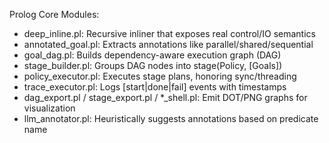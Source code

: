 Prolog Core Modules:
- deep_inline.pl: Recursive inliner that exposes real control/IO semantics
- annotated_goal.pl: Extracts annotations like parallel/shared/sequential
- goal_dag.pl: Builds dependency-aware execution graph (DAG)
- stage_builder.pl: Groups DAG nodes into stage(Policy, [Goals])
- policy_executor.pl: Executes stage plans, honoring sync/threading
- trace_executor.pl: Logs [start|done|fail] events with timestamps
- dag_export.pl / stage_export.pl / *_shell.pl: Emit DOT/PNG graphs for visualization
- llm_annotator.pl: Heuristically suggests annotations based on predicate name
